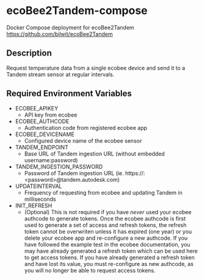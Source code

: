 # ecoBee2Tandem-compose
Docker Compose deployment for ecoBee2Tandem https://github.com/bilwit/ecoBee2Tandem 

## Description
Request temperature data from a single ecobee device and send it to a Tandem stream sensor at regular intervals.

## Required Environment Variables
- ECOBEE_APIKEY
  - API key from ecobee
- ECOBEE_AUTHCODE
  - Authentication code from registered ecobee app
- ECOBEE_DEVICENAME
  - Configured device name of the ecobee sensor
- TANDEM_ENDPOINT
  - Base URL of Tandem ingestion URL (without embedded username:password)
- TANDEM_INGESTION_PASSWORD
  - Password of Tandem ingestion URL (ie. https://:\<password\>@tandem.autodesk.com)
- UPDATEINTERVAL
  - Frequency of requesting from ecobee and updating Tandem in milliseconds
- INIT_REFRESH
  - (Optional) This is not required if you have *never* used your ecobee authcode to generate tokens. Once the ecobee authcode is first used to generate a set of access and refresh tokens, the refresh token cannot be overwriten unless it has expired (one year) or you delete your ecobee app and re-configure a new authcode. If you have followed the example test in the ecobee documentation, you may have already generated a refresh token which can be used here to get access tokens. If you have already generated a refresh token and have lost its value, you must re-configure as new authcode, as you will no longer be able to request access tokens.

